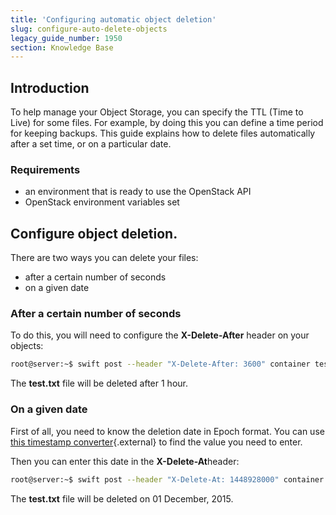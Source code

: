 ```yaml
---
title: 'Configuring automatic object deletion'
slug: configure-auto-delete-objects
legacy_guide_number: 1950
section: Knowledge Base
---
```


## Introduction
To help manage your Object Storage, you can specify the TTL (Time to Live) for some files. For example, by doing this you can define a time period for keeping backups. This guide explains how to delete files automatically after a set time, or on a particular date.


### Requirements
- an environment that is ready to use the OpenStack API
- OpenStack environment variables set


## Configure object deletion.
There are two ways you can delete your files:

- after a certain number of seconds
- on a given date


### After a certain number of seconds
To do this, you will need to configure the **X-Delete-After** header on your objects:


```bash
root@server:~$ swift post --header "X-Delete-After: 3600" container test.txt
```

The **test.txt** file will be deleted after 1 hour.


### On a given date
First of all, you need to know the deletion date in Epoch format. You can use [this timestamp converter](http://www.epochconverter.com/){.external} to find the value you need to enter.

Then you can enter this date in the **X-Delete-At**header:


```bash
root@server:~$ swift post --header "X-Delete-At: 1448928000" container test.txt
```

The **test.txt** file will be deleted on 01 December, 2015.